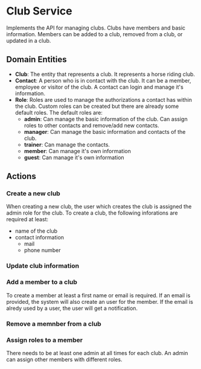 # Club Service
Implements the API for managing clubs. Clubs have members and basic information. Members can be added to a club, removed from a club, or updated in a club.

## Domain Entities
- **Club**: The entity that represents a club. It represents a horse riding club.
- **Contact**: A person who is in contact with the club. It can be a member, employee  or visitor of the club. A contact can login and manage it's information.
- **Role**: Roles are used to manage the authorizations a contact has within the club. Custom roles can be created but there are already some default roles. The default roles are:
  - **admin**: Can manage the basic information of the club. Can assign roles to other contacts and remove/add new contacts.
  - **manager**: Can manage the basic information and contacts of the club.
  - **trainer**: Can manage the contacts.
  - **member**: Can manage it's own information
  - **guest**: Can manage it's own information

## Actions

### Create a new club
When creating a new club, the user which creates the club is assigned the admin role for the club. To create a club, the following inforations are required at least:
- name of the club
- contact information
  - mail
  - phone number

### Update club information

### Add a member to a club
To create a member at least a first name or email is required. If an email is provided, the system will also create an user for the member.
If the email is alredy used by a user, the user will get a notification.

### Remove a memnber from a club

### Assign roles to a member
There needs to be at least one admin at all times for each club. An admin can assign other members with different roles.
